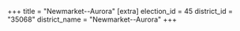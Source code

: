 +++
title = "Newmarket--Aurora"
[extra]
election_id = 45
district_id = "35068"
district_name = "Newmarket--Aurora"
+++
